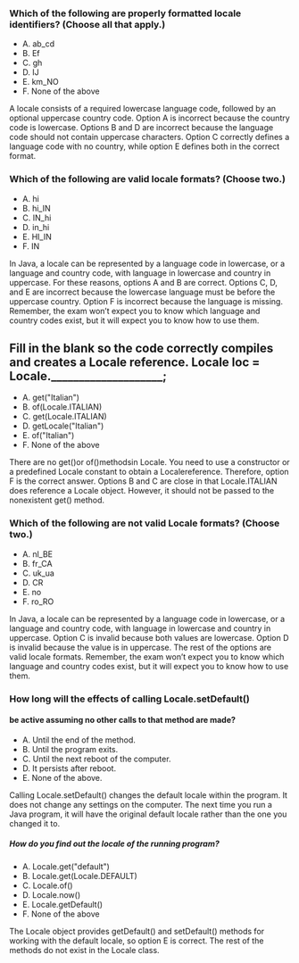 
### Which of the following are properly formatted locale identifiers? (Choose all that apply.)
* A. ab_cd
* B. Ef
* C. gh
* D. IJ
* E. km_NO
* F. None of the above

A locale consists of a required lowercase language code, followed by an optional uppercase country code.
Option A is incorrect because the country code is lowercase. Options B and D are incorrect because the language code should not contain uppercase characters.
Option C correctly defines a language code with no country, while option E defines both in the correct format.

### Which of the following are valid locale formats? (Choose two.)
* A. hi
* B. hi_IN
* C. IN_hi
* D. in_hi
* E. HI_IN
* F. IN

In Java, a locale can be represented by a language code in lowercase,
or a language and country code, with language in lowercase and country in uppercase.
For these reasons, options A and B are correct.
Options C, D, and E are incorrect because the lowercase language must be before the uppercase country.
Option F is incorrect because the language is missing.
Remember, the exam won’t expect you to know which language and country codes exist,
but it will expect you to know how to use them.

## Fill in the blank so the code correctly compiles and creates a Locale reference. Locale loc = Locale.____________________;

*  A. get("Italian")
*  B. of(Locale.ITALIAN)
*  C. get(Locale.ITALIAN)
*  D. getLocale("Italian")
*  E. of("Italian")
*  F. None of the above

There are no get()or of()methodsin Locale.
You need to use a constructor or a predefined Locale constant to obtain a Localereference.
Therefore, option F is the correct answer. Options B and C are close in that Locale.ITALIAN does reference a Locale object.
However, it should not be passed to the nonexistent get() method.

### Which of the following are not valid Locale formats? (Choose two.)
*  A. nl_BE
*  B. fr_CA
*  C. uk_ua
*  D. CR
*  E. no
*  F. ro_RO

In Java, a locale can be represented by a language code in lowercase,
or a language and country code, with language in lowercase and country in uppercase.
Option C is invalid because both values are lowercase.
Option D is invalid because the value is in uppercase.
The rest of the options are valid locale formats.
Remember, the exam won’t expect you to know which language
and country codes exist, but it will expect you to know how to use them.

### How long will the effects of calling Locale.setDefault()
#### be active assuming no other calls to that method are made?
* A. Until the end of the method.
*  B. Until the program exits.
*  C. Until the next reboot of the computer.
*  D. It persists after reboot.
*  E. None of the above.

Calling Locale.setDefault() changes the default locale within the program.
It does not change any settings on the computer.
The next time you run a Java program, it will have the original
default locale rather than the one you changed it to.

##### How do you find out the locale of the running program?
* A. Locale.get("default")
* B. Locale.get(Locale.DEFAULT)
* C. Locale.of()
* D. Locale.now()
* E. Locale.getDefault()
* F. None of the above

The Locale object provides getDefault() and setDefault()
methods for working with the default locale, so option E is correct.
The rest of the methods do not exist in the Locale class.
